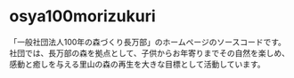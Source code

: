 # osya100morizukuri
「一般社団法人100年の森づくり長万部」のホームページのソースコードです。社団では、長万部の森を拠点として、子供からお年寄りまでその自然を楽しめ、感動と癒しを与える里山の森の再生を大きな目標として活動しています。
